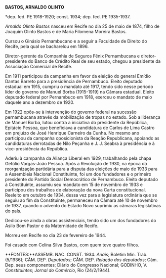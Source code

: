**BASTOS, A****RNALDO O****LINTO**

\*dep. fed. PE 1918-1920; const. 1934; dep. fed. PE 1935-1937.

*Arnaldo Olinto Bastos* nasceu em Recife no dia 25 de maio de 1874,
filho de Joaquim Olinto Bastos e de Maria Filomena Moreira Bastos.

Cursou o Ginásio Pernambucano e a seguir a Faculdade de Direito do
Recife, pela qual se bacharelou em 1896.

Diretor-gerente da Companhia de Seguros Fênix Pernambucana e
diretor-presidente do Banco de Crédito Real de seu estado, chegou a
presidente da Associação Comercial de Recife.

Em 1911 participou da campanha em favor da eleição do general Emídio
Dantas Barreto para a presidência de Pernambuco. Eleito deputado
estadual em 1915, cumpriu o mandato até 1917, tendo sido nesse período
líder do governo de Manuel Borba (1915-1919) na Câmara estadual. Eleito
deputado federal por Pernambuco em 1918, exerceu o mandato de maio
daquele ano a dezembro de 1920.

Em 1922 opôs-se à intervenção do governo federal na sucessão
pernambucana através da mobilização de tropas no estado. Sob a liderança
de Manuel Borba, lutou contra a iniciativa do presidente da República,
Epitácio Pessoa, que beneficiava a candidatura de Carlos de Lima Castro
em prejuízo de José Henrique Carneiro da Cunha. No mesmo ano participou
da campanha oposicionista da Reação Republicana, apoiando as
candidaturas derrotadas de Nilo Peçanha e J. J. Seabra à presidência e à
vice-presidência da República.

Aderiu à campanha da Aliança Liberal em 1929, trabalhando pela chapa
Getúlio Vargas-João Pessoa. Após a Revolução de 1930, na época da
reorganização partidária para a disputa das eleições de maio de 1933
para a Assembleia Nacional Constituinte, foi um dos fundadores e o
primeiro presidente do Partido Social Democrático de Pernambuco. Eleito
deputado à Constituinte, assumiu seu mandato em 15 de novembro de 1933 e
participou dos trabalhos de elaboração da nova Carta constitucional.
Reeleito em outubro de 1934, dessa vez para a legislatura ordinária que
se seguiu ao fim da Constituinte, permaneceu na Câmara até 10 de
novembro de 1937, quando o advento do Estado Novo suprimiu as câmaras
legislativas do país.

Dedicou-se ainda a obras assistenciais, tendo sido um dos fundadores do
Asilo Bom Pastor e da Maternidade de Recife.

Morreu em Recife no dia 23 de fevereiro de 1944.

Foi casado com Celina Silva Bastos, com quem teve quatro filhos.

**FONTES:**ASSEMB. NAC. CONST. 1934. *Anais*; Boletim Min. Trab.
(5/1936); CÂM. DEP. *Deputados*; CÂM. DEP. *Relação dos deputados*; Câm.
Dep. seus componentes; Diário do Congresso Nacional; GODINHO, V.
*Constituintes*; *Jornal do Comércio*, Rio (24/2/1944).

